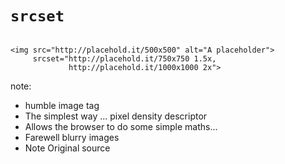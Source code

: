 # <code>srcset</code>

<pre><code data-trim data-noescape>
&lt;img src="http://placehold.it/500x500" alt="A placeholder"<span class="fragment fade-out" data-fragment-index="1">></span>
     <span class="fragment fade-in" data-fragment-index="1">srcset="http://placehold.it/750x750 1.5x,
             http://placehold.it/1000x1000 2x"></span>
</code></pre>


note:

- humble image tag
- The simplest way ... pixel density descriptor
- Allows the browser to do some simple maths...
- Farewell blurry images
- Note Original source

